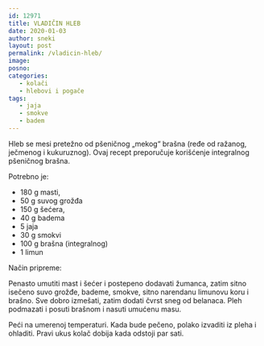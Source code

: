 ```yaml
---
id: 12971
title: VLADIČIN HLEB
date: 2020-01-03
author: sneki
layout: post
permalink: /vladicin-hleb/
image: 
posno: 
categories:
   - kolači
   - hlebovi i pogače
tags:
   - jaja
   - smokve
   - badem
---
```

Hleb se mesi pretežno od pšeničnog „mekog“ brašna (ređe od ražanog, ječmenog i kukuruznog).
Ovaj recept preporučuje korišćenje integralnog pšeničnog brašna.

Potrebno je:

* 180 g masti, 
* 50 g suvog grožđa
* 150 g šećera, 
* 40 g badema
* 5 jaja 
* 30 g smokvi
* 100 g brašna (integralnog)
* 1 limun

Način pripreme:

Penasto umutiti mast i šećer i postepeno dodavati žumanca, zatim sitno isečeno suvo grožđe, bademe, smokve, sitno narendanu  limunovu koru i brašno. Sve dobro izmešati, zatim dodati čvrst sneg od belanaca. Pleh podmazati i posuti brašnom i nasuti umućenu masu.

Peći na umerenoj temperaturi. Kada bude pečeno, polako izvaditi iz pleha i ohladiti. Pravi ukus kolač dobija kada odstoji par sati.



 
  

